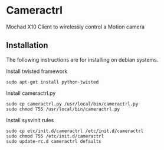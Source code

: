 Cameractrl
=====

Mochad X10 Client to wirelessly control a Motion camera 

Installation
------------

The following instructions are for installing on debian systems.

Install twisted framework

```
sudo apt-get install python-twisted
```

Install cameractrl.py

```
sudo cp cameractrl.py /usr/local/bin/cameractrl.py
sudo chmod 755 /usr/local/bin/cameractrl.py
```

Install sysvinit rules

```
sudo cp etc/init.d/cameractrl /etc/init.d/cameractrl
sudo chmod 755 /etc/init.d/cameractrl
sudo update-rc.d cameractrl defaults
```

